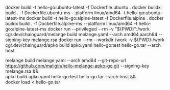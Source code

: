 docker build -t hello-go:ubuntu-latest -f Dockerfile.ubuntu .
docker buildx build . -f Dockerfile.ubuntu-ms --platform linux/amd64 -t hello-go:ubuntu-latest-ms
docker build -t hello-go:alpine-latest -f Dockerfile.alpine .
docker buildx build . -f Dockerfile.alpine-ms --platform linux/amd64 -t hello-go:alpine-latest-ms
docker run --privileged --rm -v "${PWD}":/work   cgr.dev/chainguard/melange build melange.yaml   --arch amd64,aarch64   --signing-key melange.rsa
docker run --rm --workdir /work -v ${PWD}:/work cgr.dev/chainguard/apko   build apko.yaml hello-go:test hello-go.tar --arch host

melange build melange.yaml --arch amd64 --git-repo-url https://github.com/maligin/hello-melange-apko-go.git --signing-key melange.rsa && \
 apko build apko.yaml hello-go:test hello-go.tar --arch host && \
 docker load < hello-go.tar
